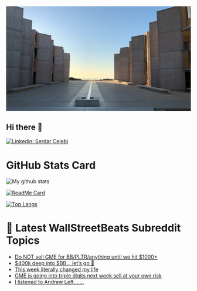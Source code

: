 <br>  

![Github Banner](assets/img.JPG)



## Hi there 👋
   
   [![Linkedin: Serdar Celebi](https://img.shields.io/badge/-Serdar%20Celebi-blue?style=flat-square&logo=Linkedin&logoColor=white&link=https://www.linkedin.com/in/serdarcelebi/)](https://www.linkedin.com/in/serdarcelebi/) 
   
  




# GitHub Stats Card


![My github stats](https://github-readme-stats.vercel.app/api?username=Avangarde2225&bg_color=30,e96443,904e95&title_color=fff&text_color=fff)



[![ReadMe Card](https://github-readme-stats.vercel.app/api/pin/?username=Avangarde2225&repo=github-readme-stats&show_owner=true)](https://github.com/Avangarde2225/github-readme-stats)


[![Top Langs](https://github-readme-stats.vercel.app/api/top-langs/?username=Avangarde2225)](https://github.com/Avangarde2225/github-readme-stats)

 # 📩 Latest WallStreetBeats Subreddit Topics
 <!-- BLOG-POST-LIST:START -->
- [Do NOT sell GME for BB/PLTR/anything until we hit $1000+](https://www.reddit.com/r/wallstreetbets/comments/l35s4w/do_not_sell_gme_for_bbpltranything_until_we_hit/)
- [$400k deep into $BB... let’s go 😤](https://www.reddit.com/r/wallstreetbets/comments/l3501b/400k_deep_into_bb_lets_go/)
- [This week literally changed my life](https://www.reddit.com/r/wallstreetbets/comments/l34dis/this_week_literally_changed_my_life/)
- [GME is going into triple digits next week sell at your own risk](https://www.reddit.com/r/wallstreetbets/comments/l31zkn/gme_is_going_into_triple_digits_next_week_sell_at/)
- [I listened to Andrew Left.......](https://www.reddit.com/r/wallstreetbets/comments/l31llr/i_listened_to_andrew_left/)
<!-- BLOG-POST-LIST:END -->







